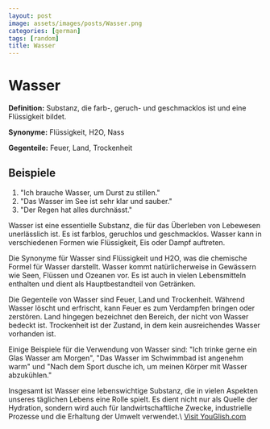 ```yaml
---
layout: post
image: assets/images/posts/Wasser.png
categories: [german]
tags: [random]
title: Wasser
---
```


# Wasser

**Definition:** Substanz, die farb-, geruch- und geschmacklos ist und eine Flüssigkeit bildet.

**Synonyme:** Flüssigkeit, H2O, Nass

**Gegenteile:** Feuer, Land, Trockenheit

## Beispiele

1. "Ich brauche Wasser, um Durst zu stillen."
2. "Das Wasser im See ist sehr klar und sauber."
3. "Der Regen hat alles durchnässt."

Wasser ist eine essentielle Substanz, die für das Überleben von Lebewesen unerlässlich ist. Es ist farblos, geruchlos und geschmacklos. Wasser kann in verschiedenen Formen wie Flüssigkeit, Eis oder Dampf auftreten.

Die Synonyme für Wasser sind Flüssigkeit und H2O, was die chemische Formel für Wasser darstellt. Wasser kommt natürlicherweise in Gewässern wie Seen, Flüssen und Ozeanen vor. Es ist auch in vielen Lebensmitteln enthalten und dient als Hauptbestandteil von Getränken.

Die Gegenteile von Wasser sind Feuer, Land und Trockenheit. Während Wasser löscht und erfrischt, kann Feuer es zum Verdampfen bringen oder zerstören. Land hingegen bezeichnet den Bereich, der nicht von Wasser bedeckt ist. Trockenheit ist der Zustand, in dem kein ausreichendes Wasser vorhanden ist.

Einige Beispiele für die Verwendung von Wasser sind: "Ich trinke gerne ein Glas Wasser am Morgen", "Das Wasser im Schwimmbad ist angenehm warm" und "Nach dem Sport dusche ich, um meinen Körper mit Wasser abzukühlen."

Insgesamt ist Wasser eine lebenswichtige Substanz, die in vielen Aspekten unseres täglichen Lebens eine Rolle spielt. Es dient nicht nur als Quelle der Hydration, sondern wird auch für landwirtschaftliche Zwecke, industrielle Prozesse und die Erhaltung der Umwelt verwendet.\ <a id="yg-widget-0" class="youglish-widget" data-query="Wasser" data-lang="german" data-components="8412" data-auto-start="0" data-bkg-color="theme_light" data-title="How%20to%20pronounce%20Wasser%20in%20German"  rel="nofollow" href="https://youglish.com">Visit YouGlish.com</a><script async src="https://youglish.com/public/emb/widget.js" charset="utf-8"></script>